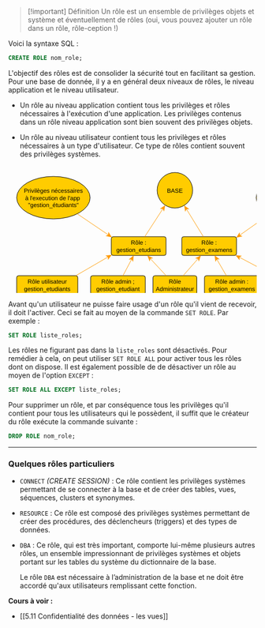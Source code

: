 >[!important] Définition
>Un rôle est un ensemble de privilèges objets et système et éventuellement de rôles (oui, vous pouvez ajouter un rôle dans un rôle, rôle-ception !)

Voici la syntaxe SQL : 

```SQL
CREATE ROLE nom_role;
```

L'objectif des rôles est de consolider la sécurité tout en facilitant sa gestion. Pour une base de donnée, il y a en général deux niveaux de rôles, le niveau application et le niveau utilisateur.

- Un rôle au niveau application contient tous les privilèges et rôles nécessaires à l'exécution d'une application. Les privilèges contenus dans un rôle niveau application sont bien souvent des privilèges objets.

- Un rôle au niveau utilisateur contient tous les privilèges et rôles nécessaires à un type d'utilisateur. Ce type de rôles contient souvent des privilèges systèmes.

<center><?xml version="1.0" encoding="UTF-8"?><svg xmlns="http://www.w3.org/2000/svg" xmlns:xlink="htrenderingtp://www.w3.org/1999/xlink" fill-opacity="1" color-rendering="auto" color-interpolation="auto" text-rendering="auto" stroke="black" stroke-linecap="square" width="678" stroke-miterlimit="10" shape-rendering="auto" stroke-opacity="1" fill="black" stroke-dasharray="none" font-weight="normal" stroke-width="1" height="348" font-family="'Dialog'" font-style="normal" stroke-linejoin="miter" font-size="12px" stroke-dashoffset="0" image-rendering="auto">  <!--Generated by ySVG 2.6-->  <defs id="genericDefs"/>  <g>    <defs id="defs1">      <clipPath clipPathUnits="userSpaceOnUse" id="clipPath1">        <path d="M0 0 L678 0 L678 348 L0 348 L0 0 Z"/>      </clipPath>      <clipPath clipPathUnits="userSpaceOnUse" id="clipPath2">        <path d="M120 96 L798 96 L798 444 L120 444 L120 96 Z"/>      </clipPath>    </defs>    <g fill="rgb(255,204,0)" text-rendering="geometricPrecision" shape-rendering="geometricPrecision" transform="matrix(1,0,0,1,-120,-96)" stroke="rgb(255,204,0)">      <rect x="137" y="320" clip-path="url(#clipPath2)" width="124" rx="4" ry="4" height="38" stroke="none"/>    </g>    <g text-rendering="geometricPrecision" stroke-miterlimit="1.45" shape-rendering="geometricPrecision" transform="matrix(1,0,0,1,-120,-96)" stroke-linecap="butt">      <rect x="137" y="320" clip-path="url(#clipPath2)" fill="none" width="124" rx="4" ry="4" height="38"/>      <text x="159.3145" xml:space="preserve" y="336.3633" clip-path="url(#clipPath2)" font-family="sans-serif" stroke="none">Rôle utilisateur</text>      <text x="151.9639" xml:space="preserve" y="351.0645" clip-path="url(#clipPath2)" font-family="sans-serif" stroke="none">gestion_etudiants</text>    </g>    <g fill="rgb(255,204,0)" text-rendering="geometricPrecision" shape-rendering="geometricPrecision" transform="matrix(1,0,0,1,-120,-96)" stroke="rgb(255,204,0)">      <rect x="413.5" y="320" clip-path="url(#clipPath2)" width="89" rx="4" ry="4" height="38" stroke="none"/>    </g>    <g text-rendering="geometricPrecision" stroke-miterlimit="1.45" shape-rendering="geometricPrecision" transform="matrix(1,0,0,1,-120,-96)" stroke-linecap="butt">      <rect x="413.5" y="320" clip-path="url(#clipPath2)" fill="none" width="89" rx="4" ry="4" height="38"/>      <text x="445.6602" xml:space="preserve" y="336.3633" clip-path="url(#clipPath2)" font-family="sans-serif" stroke="none">Rôle</text>      <text x="419.3193" xml:space="preserve" y="351.0645" clip-path="url(#clipPath2)" font-family="sans-serif" stroke="none">Administrateur</text>    </g>    <g fill="rgb(255,204,0)" text-rendering="geometricPrecision" shape-rendering="geometricPrecision" transform="matrix(1,0,0,1,-120,-96)" stroke="rgb(255,204,0)">      <rect x="659" y="320" clip-path="url(#clipPath2)" width="124" rx="4" ry="4" height="38" stroke="none"/>    </g>    <g text-rendering="geometricPrecision" stroke-miterlimit="1.45" shape-rendering="geometricPrecision" transform="matrix(1,0,0,1,-120,-96)" stroke-linecap="butt">      <rect x="659" y="320" clip-path="url(#clipPath2)" fill="none" width="124" rx="4" ry="4" height="38"/>      <text x="681.3145" xml:space="preserve" y="336.3633" clip-path="url(#clipPath2)" font-family="sans-serif" stroke="none">Rôle utilisateur</text>      <text x="673.9697" xml:space="preserve" y="351.0645" clip-path="url(#clipPath2)" font-family="sans-serif" stroke="none">gestion_examens</text>    </g>    <g fill="rgb(255,204,0)" text-rendering="geometricPrecision" shape-rendering="geometricPrecision" transform="matrix(1,0,0,1,-120,-96)" stroke="rgb(255,204,0)">      <rect x="518" y="320" clip-path="url(#clipPath2)" width="111" rx="4" ry="4" height="38" stroke="none"/>    </g>    <g text-rendering="geometricPrecision" stroke-miterlimit="1.45" shape-rendering="geometricPrecision" transform="matrix(1,0,0,1,-120,-96)" stroke-linecap="butt">      <rect x="518" y="320" clip-path="url(#clipPath2)" fill="none" width="111" rx="4" ry="4" height="38"/>      <text x="539.8174" xml:space="preserve" y="336.3633" clip-path="url(#clipPath2)" font-family="sans-serif" stroke="none">Rôle admin :</text>      <text x="526.4697" xml:space="preserve" y="351.0645" clip-path="url(#clipPath2)" font-family="sans-serif" stroke="none">gestion_examens</text>    </g>    <g fill="rgb(255,204,0)" text-rendering="geometricPrecision" shape-rendering="geometricPrecision" transform="matrix(1,0,0,1,-120,-96)" stroke="rgb(255,204,0)">      <rect x="287" y="320" clip-path="url(#clipPath2)" width="111" rx="4" ry="4" height="38" stroke="none"/>    </g>    <g text-rendering="geometricPrecision" stroke-miterlimit="1.45" shape-rendering="geometricPrecision" transform="matrix(1,0,0,1,-120,-96)" stroke-linecap="butt">      <rect x="287" y="320" clip-path="url(#clipPath2)" fill="none" width="111" rx="4" ry="4" height="38"/>      <text x="308.8174" xml:space="preserve" y="336.3633" clip-path="url(#clipPath2)" font-family="sans-serif" stroke="none">Rôle admin ;</text>      <text x="298.4639" xml:space="preserve" y="351.0645" clip-path="url(#clipPath2)" font-family="sans-serif" stroke="none">gestion_etudiant</text>    </g>    <g fill="rgb(255,204,0)" text-rendering="geometricPrecision" shape-rendering="geometricPrecision" transform="matrix(1,0,0,1,-120,-96)" stroke="rgb(255,204,0)">      <rect x="472" y="241" clip-path="url(#clipPath2)" width="111" rx="4" ry="4" height="38" stroke="none"/>    </g>    <g text-rendering="geometricPrecision" stroke-miterlimit="1.45" shape-rendering="geometricPrecision" transform="matrix(1,0,0,1,-120,-96)" stroke-linecap="butt">      <rect x="472" y="241" clip-path="url(#clipPath2)" fill="none" width="111" rx="4" ry="4" height="38"/>      <text x="511.8262" xml:space="preserve" y="257.3633" clip-path="url(#clipPath2)" font-family="sans-serif" stroke="none">Rôle :</text>      <text x="480.4697" xml:space="preserve" y="272.0645" clip-path="url(#clipPath2)" font-family="sans-serif" stroke="none">gestion_examens</text>    </g>    <g fill="rgb(255,204,0)" text-rendering="geometricPrecision" shape-rendering="geometricPrecision" transform="matrix(1,0,0,1,-120,-96)" stroke="rgb(255,204,0)">      <rect x="329" y="241" clip-path="url(#clipPath2)" width="111" rx="4" ry="4" height="38" stroke="none"/>    </g>    <g text-rendering="geometricPrecision" stroke-miterlimit="1.45" shape-rendering="geometricPrecision" transform="matrix(1,0,0,1,-120,-96)" stroke-linecap="butt">      <rect x="329" y="241" clip-path="url(#clipPath2)" fill="none" width="111" rx="4" ry="4" height="38"/>      <text x="368.8262" xml:space="preserve" y="257.3633" clip-path="url(#clipPath2)" font-family="sans-serif" stroke="none">Rôle :</text>      <text x="339.1309" xml:space="preserve" y="272.0645" clip-path="url(#clipPath2)" font-family="sans-serif" stroke="none">gestion_etudians</text>    </g>    <g fill="rgb(255,204,0)" text-rendering="geometricPrecision" shape-rendering="geometricPrecision" transform="matrix(1,0,0,1,-120,-96)" stroke="rgb(255,204,0)">      <circle r="36" clip-path="url(#clipPath2)" cx="458" cy="147" stroke="none"/>    </g>    <g text-rendering="geometricPrecision" stroke-miterlimit="1.45" shape-rendering="geometricPrecision" transform="matrix(1,0,0,1,-120,-96)" stroke-linecap="butt">      <circle fill="none" r="36" clip-path="url(#clipPath2)" cx="458" cy="147"/>      <text x="441.9922" xml:space="preserve" y="151.7139" clip-path="url(#clipPath2)" font-family="sans-serif" stroke="none">BASE</text>    </g>    <g fill="rgb(255,204,0)" text-rendering="geometricPrecision" shape-rendering="geometricPrecision" transform="matrix(1,0,0,1,-120,-96)" stroke="rgb(255,204,0)">      <rect x="135" width="646" height="30" y="399" clip-path="url(#clipPath2)" stroke="none"/>    </g>    <g text-rendering="geometricPrecision" stroke-miterlimit="1.45" shape-rendering="geometricPrecision" transform="matrix(1,0,0,1,-120,-96)" stroke-linecap="butt">      <rect fill="none" x="135" width="646" height="30" y="399" clip-path="url(#clipPath2)"/>      <text x="181.3379" xml:space="preserve" y="418.7139" clip-path="url(#clipPath2)" font-family="sans-serif" stroke="none">U1 ... Un                              A1 ... An                     Admin                   A'1 ... A'p                           U'1 ... U'q</text>    </g>    <g fill="rgb(255,204,0)" text-rendering="geometricPrecision" shape-rendering="geometricPrecision" transform="matrix(1,0,0,1,-120,-96)" stroke="rgb(255,204,0)">      <ellipse rx="74.5" ry="43" clip-path="url(#clipPath2)" cx="697.5" cy="162" stroke="none"/>    </g>    <g text-rendering="geometricPrecision" stroke-miterlimit="1.45" shape-rendering="geometricPrecision" transform="matrix(1,0,0,1,-120,-96)" stroke-linecap="butt">      <ellipse rx="74.5" fill="none" ry="43" clip-path="url(#clipPath2)" cx="697.5" cy="162"/>      <text x="637.8076" xml:space="preserve" y="152.0127" clip-path="url(#clipPath2)" font-family="sans-serif" stroke="none">Privilèges nécessaires</text>      <text x="640.1689" xml:space="preserve" y="166.7139" clip-path="url(#clipPath2)" font-family="sans-serif" stroke="none">à l'execution de l'app </text>      <text x="646.21" xml:space="preserve" y="181.415" clip-path="url(#clipPath2)" font-family="sans-serif" stroke="none">"gestion_examens"</text>    </g>    <g fill="rgb(255,204,0)" text-rendering="geometricPrecision" shape-rendering="geometricPrecision" transform="matrix(1,0,0,1,-120,-96)" stroke="rgb(255,204,0)">      <ellipse rx="74.5" ry="43" clip-path="url(#clipPath2)" cx="211.5" cy="162" stroke="none"/>    </g>    <g text-rendering="geometricPrecision" stroke-miterlimit="1.45" shape-rendering="geometricPrecision" transform="matrix(1,0,0,1,-120,-96)" stroke-linecap="butt">      <ellipse rx="74.5" fill="none" ry="43" clip-path="url(#clipPath2)" cx="211.5" cy="162"/>      <text x="151.8076" xml:space="preserve" y="152.0127" clip-path="url(#clipPath2)" font-family="sans-serif" stroke="none">Privilèges nécessaires</text>      <text x="154.1689" xml:space="preserve" y="166.7139" clip-path="url(#clipPath2)" font-family="sans-serif" stroke="none">à l'execution de l'app </text>      <text x="160.2041" xml:space="preserve" y="181.415" clip-path="url(#clipPath2)" font-family="sans-serif" stroke="none">"gestion_étudiants"</text>      <path fill="none" d="M474.7133 320.0022 L505.488 285.0208" clip-path="url(#clipPath2)" stroke="rgb(255,153,0)"/>      <path fill="rgb(255,153,0)" d="M510.7722 279.0144 L499.0919 284.7215 L504.8275 285.7717 L506.6 291.3267 Z" clip-path="url(#clipPath2)" stroke="none"/>      <path fill="none" d="M562.4268 319.9829 L542.5936 285.9217" clip-path="url(#clipPath2)" stroke="rgb(255,153,0)"/>      <path fill="rgb(255,153,0)" d="M538.5681 279.0083 L540.2855 291.8943 L543.0968 286.7859 L548.9272 286.8624 Z" clip-path="url(#clipPath2)" stroke="none"/>      <path fill="none" d="M660.8242 320.6572 L588.0105 282.2278" clip-path="url(#clipPath2)" stroke="rgb(255,153,0)"/>      <path fill="rgb(255,153,0)" d="M580.9354 278.4937 L589.2143 288.5167 L588.8949 282.6945 L593.8818 279.6729 Z" clip-path="url(#clipPath2)" stroke="none"/>      <path fill="none" d="M440.3248 320.0022 L407.6399 284.8714" clip-path="url(#clipPath2)" stroke="rgb(255,153,0)"/>      <path fill="rgb(255,153,0)" d="M402.1906 279.0144 L406.7039 291.2058 L408.321 285.6036 L414.0252 284.3942 Z" clip-path="url(#clipPath2)" stroke="none"/>      <path fill="none" d="M352.6104 319.9829 L370.6389 286.072" clip-path="url(#clipPath2)" stroke="rgb(255,153,0)"/>      <path fill="rgb(255,153,0)" d="M374.3943 279.0083 L364.3463 287.2568 L370.1695 286.955 L373.1761 291.951 Z" clip-path="url(#clipPath2)" stroke="none"/>      <path fill="none" d="M257.0549 319.9834 L323.0687 281.6853" clip-path="url(#clipPath2)" stroke="rgb(255,153,0)"/>      <path fill="rgb(255,153,0)" d="M329.9885 277.6708 L317.0997 279.3677 L322.2037 282.1872 L322.1179 288.0175 Z" clip-path="url(#clipPath2)" stroke="none"/>      <path fill="none" d="M396.8636 240.9919 L434.009 183.8841" clip-path="url(#clipPath2)" stroke="rgb(255,153,0)"/>      <path fill="rgb(255,153,0)" d="M438.371 177.1779 L427.6367 184.5109 L433.4638 184.7223 L436.0194 189.9634 Z" clip-path="url(#clipPath2)" stroke="none"/>      <path fill="none" d="M515.8092 240.9919 L481.051 184.4787" clip-path="url(#clipPath2)" stroke="rgb(255,153,0)"/>      <path fill="rgb(255,153,0)" d="M476.8599 177.6644 L478.8876 190.5052 L481.5749 185.3304 L487.4055 185.2664 Z" clip-path="url(#clipPath2)" stroke="none"/>      <path fill="none" d="M197.3779 399.0166 L198.2698 366.016" clip-path="url(#clipPath2)" stroke="rgb(255,153,0)"/>      <path fill="rgb(255,153,0)" d="M198.486 358.019 L193.1636 369.8795 L198.2428 367.0157 L203.1599 370.1497 Z" clip-path="url(#clipPath2)" stroke="none"/>      <path fill="none" d="M226.0858 398.9895 L210.8754 365.3016" clip-path="url(#clipPath2)" stroke="rgb(255,153,0)"/>      <path fill="rgb(255,153,0)" d="M207.5834 358.0103 L207.9644 371.0048 L211.2869 366.213 L217.0785 366.8897 Z" clip-path="url(#clipPath2)" stroke="none"/>      <path fill="none" d="M719.3994 399.022 L720.2795 366.0178" clip-path="url(#clipPath2)" stroke="rgb(255,153,0)"/>      <path fill="rgb(255,153,0)" d="M720.4928 358.0206 L715.1747 369.8831 L720.2529 367.0174 L725.1711 370.1497 Z" clip-path="url(#clipPath2)" stroke="none"/>      <path fill="none" d="M687.0845 399.0044 L706.3159 364.9796" clip-path="url(#clipPath2)" stroke="rgb(255,153,0)"/>      <path fill="rgb(255,153,0)" d="M710.2524 358.015 L699.9949 366.0015 L705.8239 365.8501 L708.7005 370.9221 Z" clip-path="url(#clipPath2)" stroke="none"/>      <path fill="none" d="M340.8564 398.9897 L341.7601 366.0074" clip-path="url(#clipPath2)" stroke="rgb(255,153,0)"/>      <path fill="rgb(255,153,0)" d="M341.9792 358.0104 L336.6524 369.869 L341.7327 367.007 L346.6487 370.1428 Z" clip-path="url(#clipPath2)" stroke="none"/>      <path fill="none" d="M571.5 398.9766 L572.5996 366.0018" clip-path="url(#clipPath2)" stroke="rgb(255,153,0)"/>      <path fill="rgb(255,153,0)" d="M572.8662 358.0063 L567.4691 369.833 L572.5663 367.0013 L577.4635 370.1662 Z" clip-path="url(#clipPath2)" stroke="none"/>      <path fill="none" d="M549.0911 399.022 L562.7513 365.4313" clip-path="url(#clipPath2)" stroke="rgb(255,153,0)"/>      <path fill="rgb(255,153,0)" d="M565.765 358.0207 L556.6128 367.2531 L562.3746 366.3576 L565.8761 371.0202 Z" clip-path="url(#clipPath2)" stroke="none"/>      <path fill="none" d="M366.9089 399.022 L353.2487 365.4313" clip-path="url(#clipPath2)" stroke="rgb(255,153,0)"/>      <path fill="rgb(255,153,0)" d="M350.235 358.0207 L350.1239 371.0202 L353.6254 366.3576 L359.3872 367.2531 Z" clip-path="url(#clipPath2)" stroke="none"/>      <path fill="none" d="M458 399 L458 366.0137" clip-path="url(#clipPath2)" stroke="rgb(255,153,0)"/>      <path fill="rgb(255,153,0)" d="M458 358.0137 L453 370.0137 L458 367.0137 L463 370.0137 Z" clip-path="url(#clipPath2)" stroke="none"/>      <path fill="none" d="M650.2841 195.2614 L588.9955 238.4364" clip-path="url(#clipPath2)" stroke="rgb(255,153,0)"/>      <path fill="rgb(255,153,0)" d="M582.4553 243.0436 L595.1451 240.2204 L589.813 237.8605 L589.386 232.0452 Z" clip-path="url(#clipPath2)" stroke="none"/>      <path fill="none" d="M259.8997 194.6897 L323.543 237.6749" clip-path="url(#clipPath2)" stroke="rgb(255,153,0)"/>      <path fill="rgb(255,153,0)" d="M330.1725 242.1526 L323.0267 231.2926 L322.7143 237.1152 L317.4297 239.5795 Z" clip-path="url(#clipPath2)" stroke="none"/>    </g>  </g></svg></center>

Avant qu'un utilisateur ne puisse faire usage d'un rôle qu'il vient de recevoir, il doit l'activer. Ceci se fait au moyen de la commande `SET ROLE`. Par exemple : 

```SQL
SET ROLE liste_roles;
```

Les rôles ne figurant pas dans la `liste_roles` sont désactivés. Pour remédier à cela, on peut utiliser `SET ROLE ALL` pour activer tous les rôles dont on dispose. Il est également possible de de désactiver un rôle au moyen de l'option `EXCEPT` : 

```SQL
SET ROLE ALL EXCEPT liste_roles;
```

Pour supprimer un rôle, et par conséquence tous les privilèges qu'il contient pour tous les utilisateurs qui le possèdent, il suffit que le créateur du rôle exécute la commande suivante : 

```SQL
DROP ROLE nom_role;
```

---

### Quelques rôles particuliers

- `CONNECT` *(CREATE SESSION)* : Ce rôle contient les privilèges systèmes permettant de se connecter à la  base et de créer des tables, vues, séquences, clusters et synonymes.

- `RESOURCE` : Ce rôle est composé des privilèges systèmes permettant de créer des procédures, des déclencheurs (triggers) et des types de données.

- `DBA` : Ce rôle, qui est très important, comporte lui-même plusieurs autres rôles, un ensemble impressionnant de privilèges systèmes et objets portant sur les tables du système du dictionnaire de la base.
  
  Le rôle `DBA` est nécessaire à l’administration de la base et ne doit être accordé qu'aux utilisateurs remplissant cette fonction.

**Cours à voir :**
 - [[5.11 Confidentialité des données - les vues]]